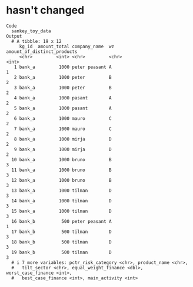 # hasn't changed

    Code
      sankey_toy_data
    Output
      # A tibble: 19 x 12
         kg_id  amount_total company_name  wz    amount_of_distinct_products
         <chr>         <int> <chr>         <chr>                       <int>
       1 bank_a         1000 peter peasant A                               1
       2 bank_a         1000 peter         B                               2
       3 bank_a         1000 peter         B                               2
       4 bank_a         1000 pasant        A                               2
       5 bank_a         1000 pasant        A                               2
       6 bank_a         1000 mauro         C                               2
       7 bank_a         1000 mauro         C                               2
       8 bank_a         1000 mirja         D                               2
       9 bank_a         1000 mirja         D                               2
      10 bank_a         1000 bruno         B                               3
      11 bank_a         1000 bruno         B                               3
      12 bank_a         1000 bruno         B                               3
      13 bank_a         1000 tilman        D                               3
      14 bank_a         1000 tilman        D                               3
      15 bank_a         1000 tilman        D                               3
      16 bank_b          500 peter peasant A                               1
      17 bank_b          500 tilman        D                               3
      18 bank_b          500 tilman        D                               3
      19 bank_b          500 tilman        D                               3
      # i 7 more variables: pctr_risk_category <chr>, product_name <chr>,
      #   tilt_sector <chr>, equal_weight_finance <dbl>, worst_case_finance <int>,
      #   best_case_finance <int>, main_activity <int>

